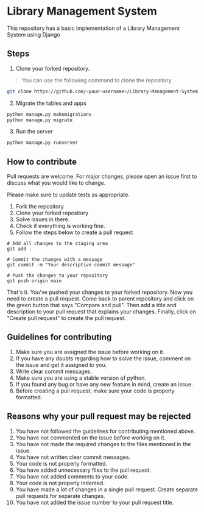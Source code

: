 # Library Management System 

This repository has a basic implementation of a Library Management System using Django

## Steps



1. Clone your forked repository.
> You can use the following command to clone the repository
```bash
git clone https://github.com/<your-username>/Library-Management-System.git
```

2. Migrate the tables and apps
```bash
python manage.py makemigrations
python manage.py migrate
```
3. Run the server
```bash
python manage.py runserver
```


## How to contribute
Pull requests are welcome. For major changes, please open an issue first
to discuss what you would like to change.

Please make sure to update tests as appropriate.

1. Fork the repository
2. Clone your forked repository
3. Solve issues in there.
4. Check if everything is working fine.
5. Follow the steps below to create a pull request
```shell
# Add all changes to the staging area
git add .

# Commit the changes with a message
git commit -m "Your descriptive commit message"

# Push the changes to your repository
git push origin main
```

That's it. You've pushed your changes to your forked repository. Now you need to create a pull request. Come back to parent repository and click on the green button that says "Compare and pull". Then add a title and description to your pull request that explains your changes. Finally, click on "Create pull request" to create the pull request.

## Guidelines for contributing
1. Make sure you are assigned the issue before working on it.
2. If you have any doubts regarding how to solve the issue, comment on the issue and get it assigned to you.
3. Write clear commit messages.
4. Make sure you are using a stable version of python.
5. If you found any bug or have any new feature in mind, create an issue.
6. Before creating a pull request, make sure your code is properly formatted.

## Reasons why your pull request may be rejected
1. You have not followed the guidelines for contributing mentioned above.
2. You have not commented on the issue before working on it.
3. You have not made the required changes to the files mentioned in the issue.
4. You have not written clear commit messages.
5. Your code is not properly formatted.
6. You have added unnecessary files to the pull request.
7. You have not added comments to your code.
8. Your code is not properly indented.
9. You have made a lot of changes in a single pull request. Create separate pull requests for separate changes.
10. You have not added the issue number to your pull request title.

